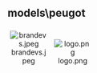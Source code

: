 ## models\peugot
<div class="col" style="display: inline-block; width: 16.66%; padding: 5px; box-sizing: border-box; text-align: center;">
<img src="https://media.evkx.net/multimedia/models/peugot/brandevs_xst.jpeg" class="img-thumbnail" alt="brandevs.jpeg">
brandevs.jpeg
</div>
<div class="col" style="display: inline-block; width: 16.66%; padding: 5px; box-sizing: border-box; text-align: center;">
<img src="https://media.evkx.net/multimedia/models/peugot/logo_xst.png" class="img-thumbnail" alt="logo.png">
logo.png
</div>
